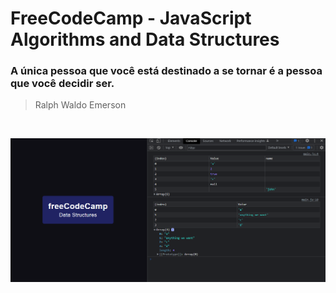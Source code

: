 <div align="start">

# FreeCodeCamp - JavaScript Algorithms and Data Structures

### A única pessoa que você está destinado a se tornar é a pessoa que você decidir ser.

> Ralph Waldo Emerson

</div>  <br />

<div align="center">

![FreeCodeCamp](/img/printing.png)

</div>
